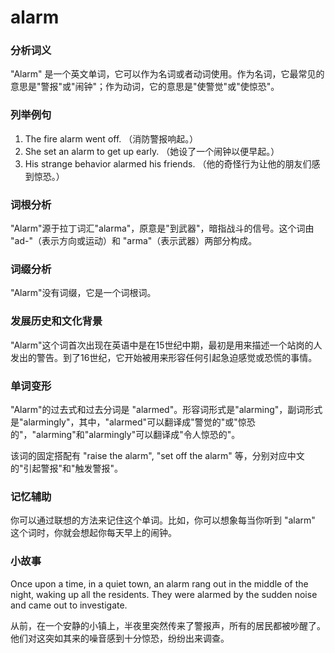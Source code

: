 # alarm

### 分析词义

  

"Alarm" 是一个英文单词，它可以作为名词或者动词使用。作为名词，它最常见的意思是"警报"或"闹钟"；作为动词，它的意思是"使警觉"或"使惊恐"。

  

### 列举例句

  

1.  The fire alarm went off. （消防警报响起。）
2.  She set an alarm to get up early. （她设了一个闹钟以便早起。）
3.  His strange behavior alarmed his friends. （他的奇怪行为让他的朋友们感到惊恐。）

  

### 词根分析

  

"Alarm"源于拉丁词汇"alarma"，原意是"到武器"，暗指战斗的信号。这个词由 "ad-"（表示方向或运动）和 "arma"（表示武器）两部分构成。

  

### 词缀分析

  

"Alarm"没有词缀，它是一个词根词。

  

### 发展历史和文化背景

  

"Alarm"这个词首次出现在英语中是在15世纪中期，最初是用来描述一个站岗的人发出的警告。到了16世纪，它开始被用来形容任何引起急迫感觉或恐慌的事情。

  

### 单词变形

  

"Alarm"的过去式和过去分词是 "alarmed"。形容词形式是"alarming"，副词形式是"alarmingly"，其中，"alarmed"可以翻译成"警觉的"或"惊恐的"，"alarming"和"alarmingly"可以翻译成"令人惊恐的"。

  

该词的固定搭配有 "raise the alarm", "set off the alarm" 等，分别对应中文的"引起警报"和"触发警报"。

  

### 记忆辅助

  

你可以通过联想的方法来记住这个单词。比如，你可以想象每当你听到 "alarm" 这个词时，你就会想起你每天早上的闹钟。

  

### 小故事

  

Once upon a time, in a quiet town, an alarm rang out in the middle of the night, waking up all the residents. They were alarmed by the sudden noise and came out to investigate.

  

从前，在一个安静的小镇上，半夜里突然传来了警报声，所有的居民都被吵醒了。他们对这突如其来的噪音感到十分惊恐，纷纷出来调查。

